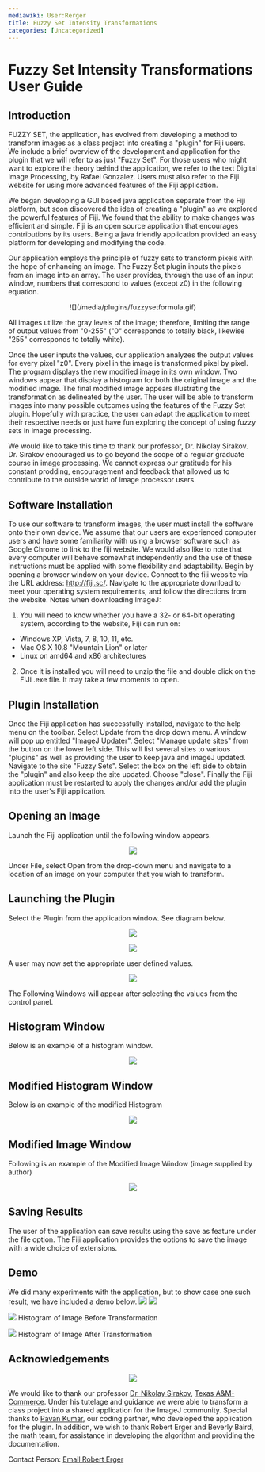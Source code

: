 ```yaml
---
mediawiki: User:Rerger
title: Fuzzy Set Intensity Transformations
categories: [Uncategorized]
---
```


# Fuzzy Set Intensity Transformations User Guide

## Introduction

FUZZY SET, the application, has evolved from developing a method to transform images as a class project into creating a "plugin" for Fiji users. We include a brief overview of the development and application for the plugin that we will refer to as just "Fuzzy Set". For those users who might want to explore the theory behind the application, we refer to the text Digital Image Processing, by Rafael Gonzalez. Users must also refer to the Fiji website for using more advanced features of the Fiji application.

We began developing a GUI based java application separate from the Fiji platform, but soon discovered the idea of creating a "plugin" as we explored the powerful features of Fiji. We found that the ability to make changes was efficient and simple. Fiji is an open source application that encourages contributions by its users. Being a java friendly application provided an easy platform for developing and modifying the code.

Our application employs the principle of fuzzy sets to transform pixels with the hope of enhancing an image.  The Fuzzy Set plugin inputs the pixels from an image into an array.  The user provides, through the use of an input window, numbers that correspond to values (except z0) in the following equation.

<div style="text-align: center;" markdown=1>
![](/media/plugins/fuzzysetformula.gif)
</div>

All images utilize the gray levels of the image; therefore, limiting the range of output values from "0-255" ("0" corresponds to totally black, likewise "255" corresponds to totally white).

Once the user inputs the values, our application analyzes the output values for every pixel "z0".  Every pixel in the image is transformed pixel by pixel.  The program displays the new modified image in its own window.  Two windows appear that display a histogram for both the original image and the modified image.  The final modified image appears illustrating the transformation as delineated by the user.  The user will be able to transform images into many possible outcomes using the features of the Fuzzy Set plugin.  Hopefully with practice, the user can adapt the application to meet their respective needs or just have fun exploring the concept of using fuzzy sets in image processing.

We would like to take this time to thank our professor, Dr. Nikolay Sirakov.  Dr. Sirakov encouraged us to go beyond the scope of a regular graduate course in image processing.  We cannot express our gratitude for his constant prodding, encouragement and feedback that allowed us to contribute to the outside world of image processor users.

## Software Installation

To use our software to transform images, the user must install the software onto their own device. We assume that our users are experienced computer users and have some familiarity with using a browser software such as Google Chrome to link to the fiji website. We would also like to note that every computer will behave somewhat independently and the use of these instructions must be applied with some flexibility and adaptability. Begin by opening a browser window on your device. Connect to the fiji website via the URL address: http://fiji.sc/. Navigate to the appropriate download to meet your operating system requirements, and follow the directions from the website. Notes when downloading ImageJ:  

1. You will need to know whether you have a 32- or 64-bit operating system, according to the website, Fiji can run on:

-   Windows XP, Vista, 7, 8, 10, 11, etc.
-   Mac OS X 10.8 "Mountain Lion" or later
-   Linux on amd64 and x86 architectures

2. Once it is installed you will need to unzip the file and double click on the FiJi .exe file. It may take a few moments to open.

## Plugin Installation

Once the Fiji application has successfully installed, navigate to the help menu on the toolbar.  Select Update from the drop down menu.  A window will pop up entitled "ImageJ Updater".  Select "Manage update sites" from the button on the lower left side.  This will list several sites to various "plugins" as well as providing the user to keep java and imageJ updated.  Navigate to the site "Fuzzy Sets".  Select the box on the left side to obtain the "plugin" and also keep the site updated.  Choose "close".  Finally the Fiji application must be restarted to apply the changes and/or add the plugin into the user's Fiji application.

## Opening an Image

Launch the Fiji application until the following window appears.

<div style="text-align: center;">

![](/media/plugins/openinganimage.jpg)

</div>

Under File, select Open from the drop-down menu and navigate to a location of an image on your computer that you wish to transform.

## Launching the Plugin

Select the Plugin from the application window. See diagram below.

<div style="text-align: center;">

![](/media/plugins/launchingplugin.jpg)

![](/media/plugins/launchingplugin2.jpg)

</div>

A user may now set the appropriate user defined values.

<div style="text-align: center;">

![](/media/plugins/selectvalues.jpg)

</div>

The Following Windows will appear after selecting the values from the control panel.

## Histogram Window

Below is an example of a histogram window.

<div style="text-align: center;">

![](/media/plugins/histogramwindow.jpg)

</div>

## Modified Histogram Window

Below is an example of the modified Histogram

<div style="text-align: center;">

![](/media/plugins/modifiedhistogramwindow.jpg)

</div>

## Modified Image Window

Following is an example of the Modified Image Window (image supplied by author)

<div style="text-align: center;">

![](/media/plugins/modifiedwindow.jpg)

</div>

## Saving Results

The user of the application can save results using the save as feature under the file option.  The Fiji application provides the options to save the image with a wide choice of extensions.

## Demo

We did many experiments with the application, but to show case one such result, we have included a demo below. ![](/media/2.jpg) ![](/media/plugins/modae.jpg)

<div>

![](/media/plugins/hist2.jpg) Histogram of Image Before Transformation

</div>

![](/media/plugins/histmod.jpg) Histogram of Image After Transformation

## Acknowledgements

<div style="text-align: center;">

![](/media/dr.jpg)

</div>

We would like to thank our professor [Dr. Nikolay Sirakov](http://faculty.tamuc.edu/nsirakov/), [Texas A&M-Commerce](http://www.tamuc.edu/). Under his tutelage and guidance we were able to transform a class project into a shared application for the ImageJ community. Special thanks to [Pavan Kumar](mailto:pavan.kumar.pic@gmail.com), our coding partner, who developed the application for the plugin. In addition, we wish to thank Robert Erger and Beverly Baird, the math team, for assistance in developing the algorithm and providing the documentation.

Contact Person: [Email Robert Erger](mailto:rerger@leomail.tamuc.edu)
